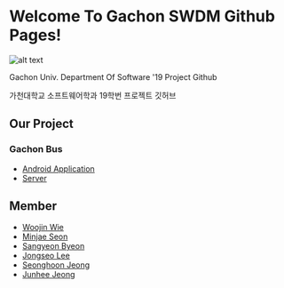 # Welcome To Gachon SWDM Github Pages!
![alt text](https://avatars0.githubusercontent.com/u/50940949)

Gachon Univ. Department Of Software '19 Project Github

가천대학교 소프트웨어학과 19학번 프로젝트 깃허브

## Our Project
### Gachon Bus
* [Android Application](https://github.com/gachonswdm/Gachon-Bus-Android)
* [Server](https://github.com/gachonswdm/Gachon_Bus_Backend)

## Member
* [Woojin Wie](https://github.com/Woojin-Crive)
* [Minjae Seon](https://github.com/minjaeseon)
* [Sangyeon Byeon](https://github.com/ji-a-kang)
* [Jongseo Lee](https://github.com/JongssLee)
* [Seonghoon Jeong](https://github.com/wooing1084)
* [Junhee Jeong](https://github.com/JunHeeJeong)
